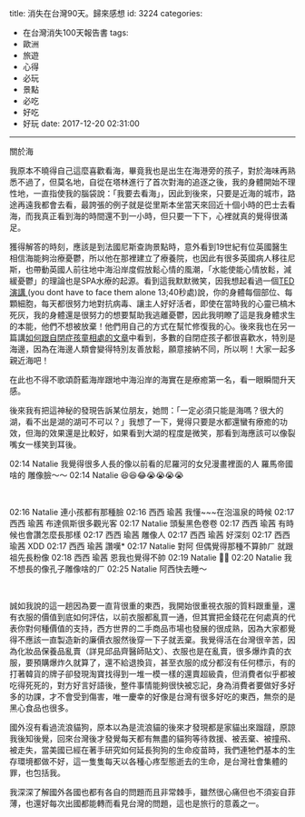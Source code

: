 title: 消失在台灣90天。歸來感想
id: 3224
categories:
  - 在台灣消失100天報告書
tags:
  - 歐洲
  - 旅遊
  - 心得
  - 必玩
  - 景點
  - 必吃
  - 好吃
  - 好玩
date: 2017-12-20 02:31:00
---

關於海

我原本不曉得自己這麼喜歡看海，畢竟我也是出生在海港旁的孩子，對於海味再熟悉不過了，但莫名地，自從在塔林進行了首次對海的追逐之後，我的身體開始不理性地，一直指使我的腦袋說：「我要去看海」，因此到後來，只要是近海的城市，路途再遠我都會去看，最誇張的例子就是從里斯本坐當天來回近十個小時的巴士去看海，而我真正看到海的時間還不到一小時，但只要一下下，心裡就真的覺得很滿足。

獲得解答的時刻，應該是到法國尼斯查詢景點時，意外看到19世紀有位英國醫生相信海能夠治療憂鬱，所以他在那裡建立了療養院，也因此有很多英國病人移往尼斯，也帶動英國人前往地中海沿岸度假放鬆心情的風潮，「水能使能心情放鬆，減緩憂鬱」的理論也是SPA水療的起源。看到這我默默微笑，因我想起看過一個[TED演講](https://tw.voicetube.com/videos/8236?ref=speech)[ ](https://tw.voicetube.com/videos/8236?ref=speech)(you dont have to face them alone 13;40秒處)說，你的身體每個部位、每顆細胞，每天都很努力地對抗病毒、讓主人好好活者，即使在當時我的心靈已槁木死灰，我的身體還是很努力的想要幫助我逃離憂鬱，因此我明瞭了這是我身體求生的本能，他們不想被放棄！他們用自己的方式在幫忙修復我的心。後來我也在另一篇講[如何跟自閉症孩童相處的文章](https://www.theguardian.com/lifeandstyle/2017/jun/16/how-to-help-people-with-autism-just-be-nice)中看到，多數的自閉症孩子都很喜歡水，特別是海邊，因為在海邊人類會變得特別友善放鬆，願意接納不同，所以啊！大家一起多親近海吧！

在此也不得不歌頌蔚藍海岸跟地中海沿岸的海實在是療癒第一名，看一眼瞬間升天感。

後來我有把這神秘的發現告訴某位朋友，她問：「一定必須只能是海嗎？很大的湖，看不出是湖的湖可不可以？」我想了一下，覺得只要是水都還蠻有療癒的功效，但海的效果還是比較好，如果看到大湖的程度是微笑，那看到海應該可以像裂嘴女一樣笑到耳後。

02:14 Natalie 我覺得很多人長的像以前看的尼羅河的女兒漫畫裡面的人 羅馬帝國啥的 雕像臉～～
02:14 Natalie 😆😆😂😭😭😭😭

&nbsp;

02:16 Natalie 連小孩都有那種臉
02:16 西西 瑜茜 我懂~~~在泡溫泉的時候
02:17 西西 瑜茜 布達佩斯很多觀光客
02:17 Natalie 頭髮黑色卷卷
02:17 西西 瑜茜 有時候也會讚怎麼長那樣
02:17 西西 瑜茜 雕像人
02:17 西西 瑜茜 好深刻
02:17 西西 瑜茜 XDD
02:17 西西 瑜茜 讚嘆*
02:17 Natalie 對阿 但偶覺得那種不算帥ㄏ 就跟祖先長粉像
02:18 西西 瑜茜 恩我也覺得不帥
02:19 Natalie 🙌🏼
02:20 Natalie 我不想長的像孔子雕像啥的ㄏ
02:25 Natalie 阿西快去睡～

&nbsp;

誠如我說的這一趟因為要一直背很重的東西，我開始很重視衣服的質料跟重量，還有衣服的價值到底如何評估，以前衣服都亂買一通，但其實把金錢花在何處真的代表你對何種價值的支持，西方世界的二手商品市場也發展的很成熟，因為大家都覺得不應該一直製造新的廉價衣服然後穿一下子就丟棄。我覺得活在台灣很辛苦，因為化妝品保養品亂賣（詳見邱品齊醫師貼文）、衣服也是在亂賣，很多爆炸貴的衣服，要預購爆炸久就算了，還不給退換貨，甚至衣服的成分都沒有任何標示，有的打著韓貨的牌子卻發現淘寶找得到一堆一模一樣的還賣超級貴，但消費者似乎都被吃得死死的，對方好言好語後，整件事情能夠很快被忘記，身為消費者要做好多好多的功課，才不會受到傷害，唯一慶幸的好像是台灣有很多好吃的東西，無奈的是黑心食品也很多。

國外沒有看過流浪貓狗，原本以為是流浪貓的後來才發現都是家貓出來蹓躂，原諒我後知後覺，回來台灣後才發覺每天都有無盡的貓狗等待救援、被丟棄、被撞飛、被走失，當美國已經在著手研究如何延長狗狗的生命疫苗時，我們連牠們基本的生存環境都做不好，這一隻隻每天以各種心疼型態逝去的生命，是台灣社會集體的罪，也包括我。

我深深了解國外各國也都有各自的問題而且非常棘手，雖然很心痛但也不須妄自菲薄，也還好每次出國都能轉而看見台灣的問題，這也是旅行的意義之一。
